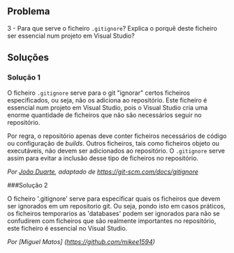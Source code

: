 ## Problema

3 - Para que serve o ficheiro `.gitignore`? Explica o porquê deste ficheiro
ser essencial num projeto em Visual Studio?

## Soluções

### Solução 1

O ficheiro `.gitignore` serve para o git "ignorar" certos ficheiros
especificados, ou seja, não os adiciona ao repositório. Este ficheiro é
essencial num projeto em Visual Studio, pois o Visual Studio cria uma
enorme quantidade de ficheiros que não são necessários seguir no
repositório.

Por regra, o repositório apenas deve conter ficheiros necessários de código
ou configuração de _builds_. Outros ficheiros, tais como ficheiros objeto ou
executáveis, não devem ser adicionados ao repositório. O `.gitignore` serve
assim para evitar a inclusão desse tipo de ficheiros no repositório.

*Por [João Duarte](https://github.com/JoaoAlexandreDuarte), adaptado de
https://git-scm.com/docs/gitignore*


###Solução 2

O ficheiro '.gitignore' serve para especificar quais os ficheiros que devem ser ignorados em um repositorio git.
 Ou seja, pondo isto em casos práticos, os ficheiros temporarios as 'databases' podem ser ignorados para não se confudirem com ficheiros
 que são realmente importantes no repositório, este ficheiro é essencial no Visual Studio. 


*Por [Miguel Matos] (https://github.com/mikee1594)*